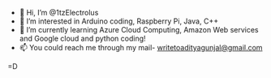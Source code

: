 - 👋 Hi, I’m @1tzElectrolus
- 👀 I’m interested in Arduino coding, Raspberry Pi, Java, C++ 
- 🌱 I’m currently learning Azure Cloud Computing, Amazon Web services and Google cloud and python coding!
- 📫 You could reach me through my mail- writetoadityagunjal@gmail.com

=D
